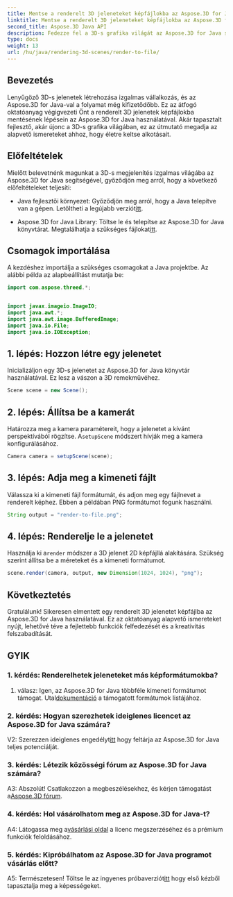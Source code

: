 ```yaml
---
title: Mentse a renderelt 3D jeleneteket képfájlokba az Aspose.3D for Java segítségével
linktitle: Mentse a renderelt 3D jeleneteket képfájlokba az Aspose.3D for Java segítségével
second_title: Aspose.3D Java API
description: Fedezze fel a 3D-s grafika világát az Aspose.3D for Java segítségével. Tanulja meg a lenyűgöző jeleneteket könnyedén menteni képekre.
type: docs
weight: 13
url: /hu/java/rendering-3d-scenes/render-to-file/
---
```

## Bevezetés

Lenyűgöző 3D-s jelenetek létrehozása izgalmas vállalkozás, és az Aspose.3D for Java-val a folyamat még kifizetődőbb. Ez az átfogó oktatóanyag végigvezeti Önt a renderelt 3D jelenetek képfájlokba mentésének lépésein az Aspose.3D for Java használatával. Akár tapasztalt fejlesztő, akár újonc a 3D-s grafika világában, ez az útmutató megadja az alapvető ismereteket ahhoz, hogy életre keltse alkotásait.

## Előfeltételek

Mielőtt belevetnénk magunkat a 3D-s megjelenítés izgalmas világába az Aspose.3D for Java segítségével, győződjön meg arról, hogy a következő előfeltételeket teljesíti:

- Java fejlesztői környezet: Győződjön meg arról, hogy a Java telepítve van a gépen. Letöltheti a legújabb verziót[itt](https://www.java.com/download/).

-  Aspose.3D for Java Library: Töltse le és telepítse az Aspose.3D for Java könyvtárat. Megtalálhatja a szükséges fájlokat[itt](https://releases.aspose.com/3d/java/).

## Csomagok importálása

A kezdéshez importálja a szükséges csomagokat a Java projektbe. Az alábbi példa az alapbeállítást mutatja be:

```java
import com.aspose.threed.*;


import javax.imageio.ImageIO;
import java.awt.*;
import java.awt.image.BufferedImage;
import java.io.File;
import java.io.IOException;
```

## 1. lépés: Hozzon létre egy jelenetet

Inicializáljon egy 3D-s jelenetet az Aspose.3D for Java könyvtár használatával. Ez lesz a vászon a 3D remekművéhez.

```java
Scene scene = new Scene();
```

## 2. lépés: Állítsa be a kamerát

 Határozza meg a kamera paramétereit, hogy a jelenetet a kívánt perspektívából rögzítse. A`setupScene` módszert hívják meg a kamera konfigurálásához.

```java
Camera camera = setupScene(scene);
```

## 3. lépés: Adja meg a kimeneti fájlt

Válassza ki a kimeneti fájl formátumát, és adjon meg egy fájlnevet a renderelt képhez. Ebben a példában PNG formátumot fogunk használni.

```java
String output = "render-to-file.png";
```

## 4. lépés: Renderelje le a jelenetet

 Használja ki a`render` módszer a 3D jelenet 2D képfájllá alakítására. Szükség szerint állítsa be a méreteket és a kimeneti formátumot.

```java
scene.render(camera, output, new Dimension(1024, 1024), "png");
```

## Következtetés

Gratulálunk! Sikeresen elmentett egy renderelt 3D jelenetet képfájlba az Aspose.3D for Java használatával. Ez az oktatóanyag alapvető ismereteket nyújt, lehetővé téve a fejlettebb funkciók felfedezését és a kreativitás felszabadítását.

## GYIK

### 1. kérdés: Renderelhetek jeleneteket más képformátumokba?

 1. válasz: Igen, az Aspose.3D for Java többféle kimeneti formátumot támogat. Utal[dokumentáció](https://reference.aspose.com/3d/java/) a támogatott formátumok listájához.

### 2. kérdés: Hogyan szerezhetek ideiglenes licencet az Aspose.3D for Java számára?

 V2: Szerezzen ideiglenes engedélyt[itt](https://purchase.aspose.com/temporary-license/) hogy feltárja az Aspose.3D for Java teljes potenciálját.

### 3. kérdés: Létezik közösségi fórum az Aspose.3D for Java számára?

 A3: Abszolút! Csatlakozzon a megbeszélésekhez, és kérjen támogatást a[Aspose.3D fórum](https://forum.aspose.com/c/3d/18).

### 4. kérdés: Hol vásárolhatom meg az Aspose.3D for Java-t?

 A4: Látogassa meg a[vásárlási oldal](https://purchase.aspose.com/buy) a licenc megszerzéséhez és a prémium funkciók feloldásához.

### 5. kérdés: Kipróbálhatom az Aspose.3D for Java programot vásárlás előtt?

 A5: Természetesen! Töltse le az ingyenes próbaverziót[itt](https://releases.aspose.com/) hogy első kézből tapasztalja meg a képességeket.